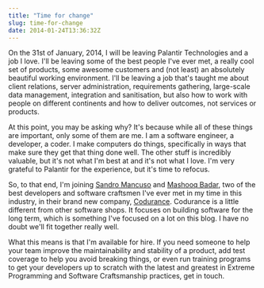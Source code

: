 ```yaml
---
title: "Time for change"
slug: time-for-change
date: 2014-01-24T13:36:32Z
---
```


On the 31st of January, 2014, I will be leaving Palantir Technologies and a job I love. I'll be leaving some of the best people I've ever met, a really cool set of products, some awesome customers and (not least) an absolutely beautiful working environment. I'll be leaving a job that's taught me about client relations, server administration, requirements gathering, large-scale data management, integration and sanitisation, but also how to work with people on different continents and how to deliver outcomes, not services or products.

<!--more-->

At this point, you may be asking why? It's because while all of these things are important, only some of them are me. I am a software engineer, a developer, a coder. I make computers do things, specifically in ways that make sure they get that thing done well. The other stuff is incredibly valuable, but it's not what I'm best at and it's not what I love. I'm very grateful to Palantir for the experience, but it's time to refocus.

So, to that end, I'm joining [Sandro Mancuso][@sandromancuso] and [Mashooq Badar][@mashooq], two of the best developers and software craftsmen I've ever met in my time in this industry, in their brand new company, [Codurance][]. Codurance is a little different from other software shops. It focuses on building software for the long term, which is something I've focused on a lot on this blog. I have no doubt we'll fit together really well.

What this means is that I'm available for hire. If you need someone to help your team improve the maintainability and stability of a product, add test coverage to help you avoid breaking things, or even run training programs to get your developers up to scratch with the latest and greatest in Extreme Programming and Software Craftsmanship practices, get in touch.

[@sandromancuso]: https://twitter.com/sandromancuso
[@mashooq]: https://twitter.com/mashooq
[Codurance]: http://codurance.com/
